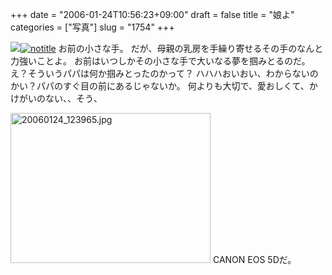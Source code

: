 +++
date = "2006-01-24T10:56:23+09:00"
draft = false
title = "娘よ"
categories = ["写真"]
slug = "1754"
+++

<img src="http://hbkr.org/images/dailyicons/photo.gif" class="thumb-img"><a href="http://www.flickr.com/photos/h-b-k-r/90445659/" target="_blank"><img src="http://static.flickr.com/43/90445659_1b62a8b782.jpg" class="photoen" alt="notitle"  /></a>
お前の小さな手。
だが、母親の乳房を手繰り寄せるその手のなんと力強いことよ。
お前はいつしかその小さな手で大いなる夢を掴みとるのだ。
え？そういうパパは何か掴みとったのかって？
ハハハおいおい、わからないのかい？パパのすぐ目の前にあるじゃないか。
何よりも大切で、愛おしくて、かけがいのない、、そう、

<!--more-->
<img src="http://ieiriblog.img.jugem.cc/20060124_123965.jpg" class="pict" width="320" height="240" alt="20060124_123965.jpg" />
CANON EOS 5Dだ。
